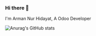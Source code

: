 ### Hi there 👋

I'm Arman Nur Hidayat, A Odoo Developer



![Anurag's GitHub stats](https://github-readme-stats.vercel.app/api?username=armannurhidayat&show_icons=true&theme=radical)

